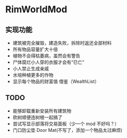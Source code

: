 # RimWorldMod

## 实现功能

- 建筑被完全摧毁，建造失败，拆除时返还全部材料
- 所有物品容量扩大十倍
- 植物不会得枯萎病，虽然会有警告
- 尸体腐烂小人穿的衣服才会有“已亡”
- 小人禁止生成亲戚
- 水培种植更多的作物
- 显示每个物品的财富值 借鉴（WealthList）

## TODO

- 能够卸载重新安装所有建筑物
- 砍树顺便连树根一起搞了
- 尝试写显示部落将交易面板（少一个 mod 不好吗？）
- 门口防尘垫 Door Mat(不写了，添加一个物品太过麻烦)
